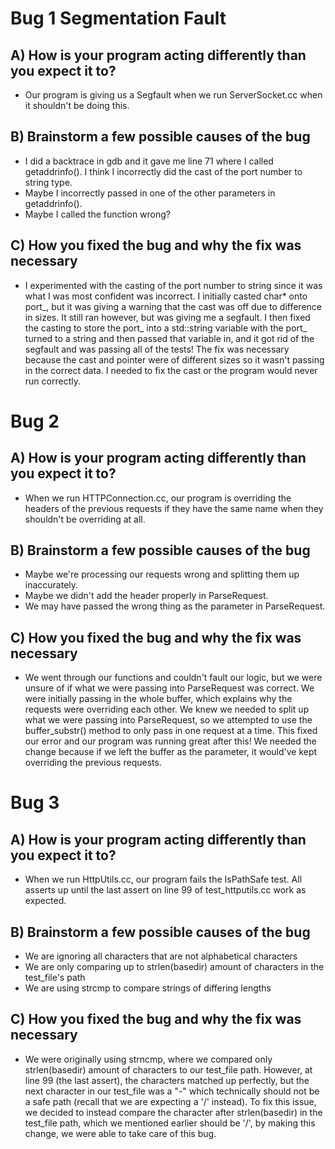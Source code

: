 # Bug 1 Segmentation Fault

## A) How is your program acting differently than you expect it to?
- Our program is giving us a Segfault when we run ServerSocket.cc when it shouldn't be doing this.

## B) Brainstorm a few possible causes of the bug
- I did a backtrace in gdb and it gave me line 71 where I called getaddrinfo(). I think I incorrectly did the cast of the port number to string type.
- Maybe I incorrectly passed in one of the other parameters in getaddrinfo().
- Maybe I called the function wrong?

## C) How you fixed the bug and why the fix was necessary
- I experimented with the casting of the port number to string since it was what I was most confident was incorrect. I initially casted char* onto port_, but it was giving a warning that the cast was off due to difference in sizes. It still ran however, but was giving me a segfault. I then fixed the casting to store the port_ into a std::string variable with the port_ turned to a string and then passed that variable in, and it got rid of the segfault and was passing all of the tests! The fix was necessary because the cast and pointer were of different sizes so it wasn't passing in the correct data. I needed to fix the cast or the program would never run correctly.


# Bug 2

## A) How is your program acting differently than you expect it to?
- When we run HTTPConnection.cc, our program is overriding the headers of the previous requests if they have the same name when they shouldn't be overriding at all.

## B) Brainstorm a few possible causes of the bug
- Maybe we're processing our requests wrong and splitting them up inaccurately.
- Maybe we didn't add the header properly in ParseRequest.
- We may have passed the wrong thing as the parameter in ParseRequest.

## C) How you fixed the bug and why the fix was necessary
- We went through our functions and couldn't fault our logic, but we were unsure of if what we were passing into ParseRequest was correct. We were initially passing in the whole buffer, which explains why the requests were overriding each other. We knew we needed to split up what we were passing into ParseRequest, so we attempted to use the buffer_substr() method to only pass in one request at a time. This fixed our error and our program was running great after this! We needed the change because if we left the buffer as the parameter, it would've kept overriding the previous requests.


# Bug 3

## A) How is your program acting differently than you expect it to?
- When we run HttpUtils.cc, our program fails the IsPathSafe test. All asserts up until the last assert on line 99 of test_httputils.cc work as expected.

## B) Brainstorm a few possible causes of the bug
- We are ignoring all characters that are not alphabetical characters
- We are only comparing up to strlen(basedir) amount of characters in the test_file's path
- We are using strcmp to compare strings of differing lengths

## C) How you fixed the bug and why the fix was necessary
- We were originally using strncmp, where we compared only strlen(basedir) amount of characters to our test_file path. However, at line 99 (the last assert), the characters matched up perfectly, but the next character in our test_file was a "-" which technically should not be a safe path (recall that we are expecting a '/' instead). To fix this issue, we decided to instead compare the character after strlen(basedir) in the test_file path, which we mentioned earlier should be '/', by making this change, we were able to take care of this bug.
